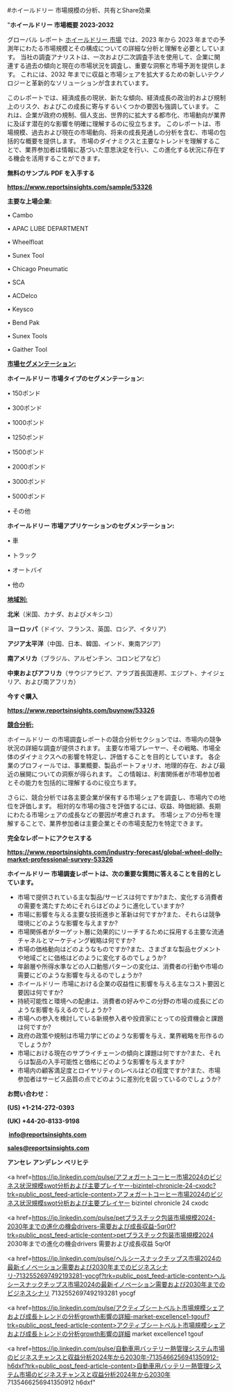 #ホイールドリー 市場規模の分析、共有とShare効果

"<strong>ホイールドリー 市場概要 2023-2032</strong>

グローバル レポート <a href=https://www.reportsinsights.com/sample/53326>ホイールドリー 市場</a> では、2023 年から 2023 年までの予測年にわたる市場規模とその構成についての詳細な分析と理解を必要としています。 当社の調査アナリストは、一次および二次調査手法を使用して、企業に関連する過去の傾向と現在の市場状況を調査し、重要な洞察と市場予測を提供します。 これには、2032 年までに収益と市場シェアを拡大​​するための新しいテクノロジーと革新的なソリューションが含まれています。

このレポートでは、経済成長の現状、新たな傾向、経済成長の政治的および規制上のリスク、およびこの成長に寄与するいくつかの要因も強調しています。 これは、企業が政府の規制、個人支出、世界的に拡大する都市化、市場動向が業界に及ぼす潜在的な影響を明確に理解するのに役立ちます。 このレポートは、市場規模、過去および現在の市場動向、将来の成長見通しの分析を含む、市場の包括的な概要を提供します。 市場のダイナミクスと主要なトレンドを理解することで、業界参加者は情報に基づいた意思決定を行い、この進化する状況に存在する機会を活用することができます。

<strong><b>無料のサンプル PDF を入手する</b></strong>

<a href=https://www.reportsinsights.com/sample/53326><strong><u>https://www.reportsinsights.com/sample/53326</u></strong></a>

<strong>主要な上場企業:</strong>

• Cambo

• ﻿APAC LUBE DEPARTMENT

• Wheelfloat

• Sunex Tool

• Chicago Pneumatic

• SCA

• ACDelco

• Keysco

• Bend Pak

• Sunex Tools

• Gaither Tool

<strong><u>市場セグメンテーション</u></strong><strong><u>:</u></strong>

<strong>ホイールドリー 市場タイプのセグメンテーション:</strong>

• 150ポンド

• 300ポンド

• 1000ポンド

• 1250ポンド

• 1500ポンド

• 2000ポンド

• 3000ポンド

• 5000ポンド

• その他

<strong>ホイールドリー 市場アプリケーションのセグメンテーション:</strong>

• 車

• トラック

• オートバイ

• 他の

<strong><u>地域別</u></strong><strong><u>:</u></strong>

<strong>北米</strong>（米国、カナダ、およびメキシコ）

<strong>ヨーロッパ</strong>（ドイツ、フランス、英国、ロシア、イタリア）

<strong>アジア太平洋</strong>（中国、日本、韓国、インド、東南アジア）

<strong>南アメリカ</strong>（ブラジル、アルゼンチン、コロンビアなど）

<strong>中東およびアフリカ</strong>（サウジアラビア、アラブ首長国連邦、エジプト、ナイジェリア、および南アフリカ）

<strong>今すぐ購入</strong>

<a href=https://www.reportsinsights.com/buynow/53326><strong><u>https://www.reportsinsights.com/buynow/53326</u></strong></a>

<strong><u>競合分析:</u></strong>

ホイールドリー の市場調査レポートの競合分析セクションでは、市場内の競争状況の詳細な調査が提供されます。 主要な市場プレーヤー、その戦略、市場全体のダイナミクスへの影響を特定し、評価することを目的としています。 各企業のプロフィールでは、事業概要、製品ポートフォリオ、地理的存在、および最近の展開についての洞察が得られます。 この情報は、利害関係者が市場参加者とその能力を包括的に理解するのに役立ちます。

さらに、競合分析では各主要企業が保有する市場シェアを調査し、市場内での地位を評価します。 相対的な市場の強さを評価するには、収益、時価総額、長期にわたる市場シェアの成長などの要因が考慮されます。 市場シェアの分布を理解することで、業界参加者は主要企業とその市場支配力を特定できます。

<strong>完全なレポートにアクセスする</strong>

<a href=https://www.reportsinsights.com/industry-forecast/global-wheel-dolly-market-professional-survey-53326><strong><u><b>https://www.reportsinsights.com/industry-forecast/global-wheel-dolly-market-professional-survey-53326</b></u></strong></a>

<strong><b>ホイールドリー 市場調査レポートは、次の重要な質問に答えることを目的としています。</b></strong>
<ul>
  <li>市場で提供されている主な製品/サービスは何ですか?また、変化する消費者の需要を満たすためにそれらはどのように進化していますか?</li>
  <li>市場に影響を与える主要な技術進歩と革新は何ですか?また、それらは競争環境にどのような影響を与えますか?</li>
  <li>市場関係者がターゲット層に効果的にリーチするために採用する主要な流通チャネルとマーケティング戦略は何ですか?</li>
  <li>市場の価格動向はどのようなものですか?また、さまざまな製品セグメントや地域ごとに価格はどのように変化するのでしょうか?</li>
  <li>年齢層や所得水準などの人口動態パターンの変化は、消費者の行動や市場の需要にどのような影響を与えるのでしょうか?</li>
  <li>ホイールドリー 市場における企業の収益性に影響を与える主なコスト要因と要因は何ですか?</li>
  <li>持続可能性と環境への配慮は、消費者の好みやこの分野の市場の成長にどのような影響を与えるのでしょうか?</li>
  <li>市場への参入を検討している新規参入者や投資家にとっての投資機会と課題は何ですか?</li>
  <li>政府の政策や規制は市場力学にどのような影響を与え、業界戦略を形作るのでしょうか?</li>
  <li>市場における現在のサプライチェーンの傾向と課題は何ですか?また、それらは製品の入手可能性と価格にどのような影響を与えますか?</li>
  <li>市場内の顧客満足度とロイヤリティのレベルはどの程度ですか?また、市場参加者はサービス品質の点でどのように差別化を図っているのでしょうか?</li>
</ul>
<strong>お問い合わせ：</strong>

<strong>(US) +1-214-272-0393</strong>

<strong>(UK) +44-20-8133-9198</strong>

<strong> </strong><a href=info@reportsinsights.com><strong><u>info@reportsinsights.com</u></strong></a>

<a href=sales@reportsinsights.com><strong><u>sales@reportsinsights.com</u></strong></a>

<strong>アンセレ アンデレン ベリヒテ</strong>

<a href=https://jp.linkedin.com/pulse/アフォガートコーヒー市場2024のビジネス状況規模swot分析および主要プレイヤー-bizintel-chronicle-24-cxodc?trk=public_post_feed-article-content>アフォガートコーヒー市場2024のビジネス状況規模swot分析および主要プレイヤー bizintel chronicle 24 cxodc</a>

<a href=https://jp.linkedin.com/pulse/petプラスチック包装市場規模2024-2030年までの進化の機会drivers-需要および成長収益-5qr0f?trk=public_post_feed-article-content>petプラスチック包装市場規模2024 2030年までの進化の機会drivers 需要および成長収益 5qr0f</a>

<a href=https://jp.linkedin.com/pulse/ヘルシースナックチップス市場2024の最新イノベーション需要および2030年までのビジネスシナリ-7132552697492193281-yocgf?trk=public_post_feed-article-content>ヘルシースナックチップス市場2024の最新イノベーション需要および2030年までのビジネスシナリ 7132552697492193281 yocgf</a>

<a href=https://jp.linkedin.com/pulse/アクティブシートベルト市場規模シェアおよび成長トレンドの分析growth影響の詳細-market-excellence1-tgouf?trk=public_post_feed-article-content>アクティブシートベルト市場規模シェアおよび成長トレンドの分析growth影響の詳細 market excellence1 tgouf</a>

<a href=https://jp.linkedin.com/pulse/自動車用バッテリー熱管理システム市場のビジネスチャンスと収益分析2024年から2030年-7135466256941350912-h6dxf?trk=public_post_feed-article-content>自動車用バッテリー熱管理システム市場のビジネスチャンスと収益分析2024年から2030年 7135466256941350912 h6dxf</a>"
